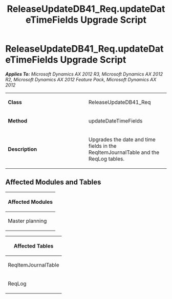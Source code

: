 ﻿---
title: ReleaseUpdateDB41_Req.updateDateTimeFields Upgrade Script
TOCTitle: ReleaseUpdateDB41_Req.updateDateTimeFields Upgrade Script
ms:assetid: 577d8238-9941-7fc8-6b6f-bfcd5d963b81
ms:mtpsurl: https://msdn.microsoft.com/en-us/library/JJ736212(v=AX.60)
ms:contentKeyID: 49708387
ms.date: 05/18/2015
mtps_version: v=AX.60
---

# ReleaseUpdateDB41\_Req.updateDateTimeFields Upgrade Script 


_**Applies To:** Microsoft Dynamics AX 2012 R3, Microsoft Dynamics AX 2012 R2, Microsoft Dynamics AX 2012 Feature Pack, Microsoft Dynamics AX 2012_

<table>
<colgroup>
<col style="width: 50%" />
<col style="width: 50%" />
</colgroup>
<tbody>
<tr class="odd">
<td><p><strong>Class</strong></p></td>
<td><p>ReleaseUpdateDB41_Req</p></td>
</tr>
<tr class="even">
<td><p><strong>Method</strong></p></td>
<td><p>updateDateTimeFields</p></td>
</tr>
<tr class="odd">
<td><p><strong>Description</strong></p></td>
<td><p>Upgrades the date and time fields in the ReqItemJournalTable and the ReqLog tables.</p></td>
</tr>
</tbody>
</table>


## Affected Modules and Tables

<table>
<colgroup>
<col style="width: 100%" />
</colgroup>
<thead>
<tr class="header">
<th><p>Affected Modules</p></th>
</tr>
</thead>
<tbody>
<tr class="odd">
<td><p>Master planning</p></td>
</tr>
</tbody>
</table>


<table>
<colgroup>
<col style="width: 100%" />
</colgroup>
<thead>
<tr class="header">
<th><p>Affected Tables</p></th>
</tr>
</thead>
<tbody>
<tr class="odd">
<td><p>ReqItemJournalTable</p></td>
</tr>
<tr class="even">
<td><p>ReqLog</p></td>
</tr>
</tbody>
</table>

  


